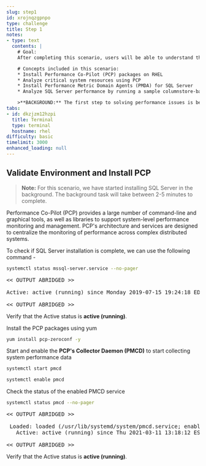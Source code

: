 ```yaml
---
slug: step1
id: xrojnqzgpnpo
type: challenge
title: Step 1
notes:
- type: text
  contents: |
    # Goal:
    After completing this scenario, users will be able to understand the basics of Performance Co-Pilot (PCP) in RHEL, and use PCP to analyze the performance of Microsoft SQL Server running on Red Hat Enterprise Linux

    # Concepts included in this scenario:
    * Install Performance Co-Pilot (PCP) packages on RHEL
    * Analyze critical system resources using PCP
    * Install Performance Metric Domain Agents (PMDA) for SQL Server
    * Analyze SQL Server performance by running a sample columnstore-based analytic query using SQL Server

    >**BACKGROUND:** The first step to solving performance issues is being able to diagnose the issue. If you don’t have performance metrics and the ability to analyze them, you’re just relying on guesswork. One of the popular tools for performance monitoring on Linux is Performance Co-Pilot (PCP), and we’ll show you how to get started using PCP on Red Hat Enterprise Linux to collect and analyze data to solve your performance mysteries.
tabs:
- id: dkzjzm12hzpi
  title: Terminal
  type: terminal
  hostname: rhel
difficulty: basic
timelimit: 3000
enhanced_loading: null
---
```

## Validate Environment and Install PCP

>**Note:** For this scenario, we have started installing SQL Server in the background. The background task will take between 2-5 minutes to complete.

Performance Co-Pilot (PCP) provides a large number of command-line and graphical tools, as well as libraries to support system-level performance monitoring and management. PCP's architecture and services are designed to centralize the monitoring of performance across complex distributed systems.

To check if SQL Server installation is complete, we can use the following command -

```bash
systemctl status mssql-server.service --no-pager
```

<pre class="file">
<< OUTPUT ABRIDGED >>

Active: active (running) since Monday 2019-07-15 19:24:18 EDT; 3h 59min left

<< OUTPUT ABRIDGED >>
</pre>

Verify that the Active status is **active (running)**.

Install the PCP packages using yum

```bash
yum install pcp-zeroconf -y
```

Start and enable the **PCP's Collector Daemon (PMCD)** to start collecting system performance data

```bash
systemctl start pmcd
```

```bash
systemctl enable pmcd
```

Check the status of the enabled PMCD service

```bash
systemctl status pmcd --no-pager
```

<pre class="file">
<< OUTPUT ABRIDGED >>

 Loaded: loaded (/usr/lib/systemd/system/pmcd.service; enabled; vendor preset: disabled)
   Active: active (running) since Thu 2021-03-11 13:18:12 EST; 6min ago

<< OUTPUT ABRIDGED >>
</pre>

Verify that the Active status is **active (running)**.
